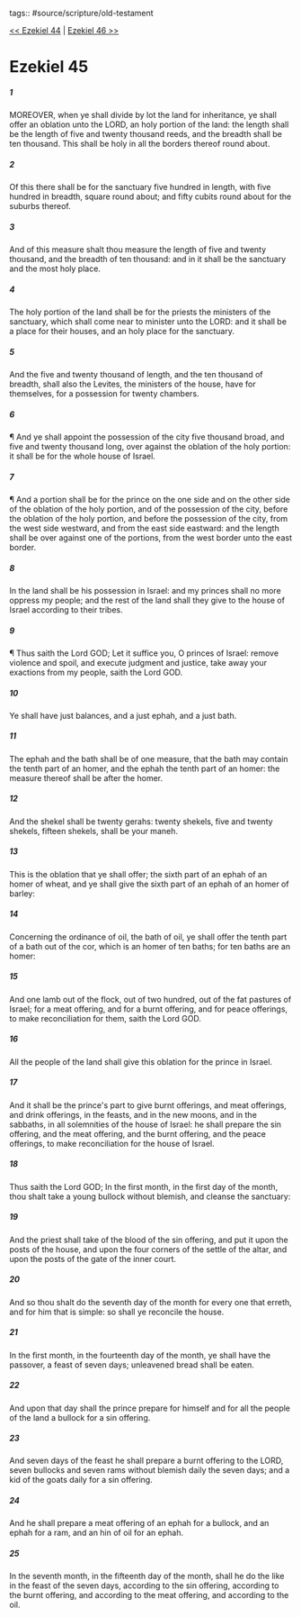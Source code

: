 tags:: #source/scripture/old-testament

[<< Ezekiel 44](old-testament/26_Ezekiel/Ezekiel_44.md) | [Ezekiel 46 >>](old-testament/26_Ezekiel/Ezekiel_46.md)

# Ezekiel 45

##### 1

MOREOVER, when ye shall divide by lot the land for inheritance, ye shall offer an oblation unto the LORD, an holy portion of the land: the length shall be the length of five and twenty thousand reeds, and the breadth shall be ten thousand. This shall be holy in all the borders thereof round about.

##### 2

Of this there shall be for the sanctuary five hundred in length, with five hundred in breadth, square round about; and fifty cubits round about for the suburbs thereof.

##### 3

And of this measure shalt thou measure the length of five and twenty thousand, and the breadth of ten thousand: and in it shall be the sanctuary and the most holy place.

##### 4

The holy portion of the land shall be for the priests the ministers of the sanctuary, which shall come near to minister unto the LORD: and it shall be a place for their houses, and an holy place for the sanctuary.

##### 5

And the five and twenty thousand of length, and the ten thousand of breadth, shall also the Levites, the ministers of the house, have for themselves, for a possession for twenty chambers.

##### 6

¶ And ye shall appoint the possession of the city five thousand broad, and five and twenty thousand long, over against the oblation of the holy portion: it shall be for the whole house of Israel.

##### 7

¶ And a portion shall be for the prince on the one side and on the other side of the oblation of the holy portion, and of the possession of the city, before the oblation of the holy portion, and before the possession of the city, from the west side westward, and from the east side eastward: and the length shall be over against one of the portions, from the west border unto the east border.

##### 8

In the land shall be his possession in Israel: and my princes shall no more oppress my people; and the rest of the land shall they give to the house of Israel according to their tribes.

##### 9

¶ Thus saith the Lord GOD; Let it suffice you, O princes of Israel: remove violence and spoil, and execute judgment and justice, take away your exactions from my people, saith the Lord GOD.

##### 10

Ye shall have just balances, and a just ephah, and a just bath.

##### 11

The ephah and the bath shall be of one measure, that the bath may contain the tenth part of an homer, and the ephah the tenth part of an homer: the measure thereof shall be after the homer.

##### 12

And the shekel shall be twenty gerahs: twenty shekels, five and twenty shekels, fifteen shekels, shall be your maneh.

##### 13

This is the oblation that ye shall offer; the sixth part of an ephah of an homer of wheat, and ye shall give the sixth part of an ephah of an homer of barley:

##### 14

Concerning the ordinance of oil, the bath of oil, ye shall offer the tenth part of a bath out of the cor, which is an homer of ten baths; for ten baths are an homer:

##### 15

And one lamb out of the flock, out of two hundred, out of the fat pastures of Israel; for a meat offering, and for a burnt offering, and for peace offerings, to make reconciliation for them, saith the Lord GOD.

##### 16

All the people of the land shall give this oblation for the prince in Israel.

##### 17

And it shall be the prince's part to give burnt offerings, and meat offerings, and drink offerings, in the feasts, and in the new moons, and in the sabbaths, in all solemnities of the house of Israel: he shall prepare the sin offering, and the meat offering, and the burnt offering, and the peace offerings, to make reconciliation for the house of Israel.

##### 18

Thus saith the Lord GOD; In the first month, in the first day of the month, thou shalt take a young bullock without blemish, and cleanse the sanctuary:

##### 19

And the priest shall take of the blood of the sin offering, and put it upon the posts of the house, and upon the four corners of the settle of the altar, and upon the posts of the gate of the inner court.

##### 20

And so thou shalt do the seventh day of the month for every one that erreth, and for him that is simple: so shall ye reconcile the house.

##### 21

In the first month, in the fourteenth day of the month, ye shall have the passover, a feast of seven days; unleavened bread shall be eaten.

##### 22

And upon that day shall the prince prepare for himself and for all the people of the land a bullock for a sin offering.

##### 23

And seven days of the feast he shall prepare a burnt offering to the LORD, seven bullocks and seven rams without blemish daily the seven days; and a kid of the goats daily for a sin offering.

##### 24

And he shall prepare a meat offering of an ephah for a bullock, and an ephah for a ram, and an hin of oil for an ephah.

##### 25

In the seventh month, in the fifteenth day of the month, shall he do the like in the feast of the seven days, according to the sin offering, according to the burnt offering, and according to the meat offering, and according to the oil.
